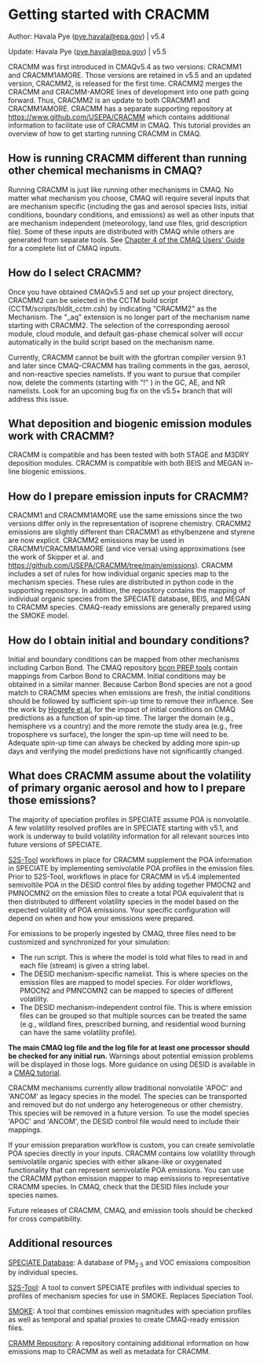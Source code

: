 # Getting started with CRACMM

Author: Havala Pye (pye.havala@epa.gov) | v5.4

Update: Havala Pye (pye.havala@epa.gov) | v5.5

CRACMM was first introduced in CMAQv5.4 as two versions: CRACMM1 and CRACMM1AMORE. Those versions are retained in v5.5 and an updated version, CRACMM2, is released for the first time. CRACMM2 merges the CRACMM and CRACMM-AMORE lines of development into one path going forward. Thus, CRACMM2 is an update to both CRACMM1 and CRACMM1AMORE. CRACMM has a separate supporting repository at https://www.github.com/USEPA/CRACMM which contains additional information to facilitate use of CRACMM in CMAQ. This tutorial provides an overview of how to get starting running CRACMM in CMAQ.

## How is running CRACMM different than running other chemical mechanisms in CMAQ?

Running CRACMM is just like running other mechanisms in CMAQ. No matter what mechanism you choose, CMAQ will require several inputs that are mechanism specific (including the gas and aerosol species lists, initial conditions, boundary conditions, and emissions) as well as other inputs that are mechanism independent (meteorology, land use files, grid description file). Some of these inputs are distributed with CMAQ while others are generated from separate tools. See [Chapter 4 of the CMAQ Users' Guide](../CMAQ_UG_ch04_model_inputs.md) for a complete list of CMAQ inputs.

## How do I select CRACMM?

Once you have obtained CMAQv5.5 and set up your project directory, CRACMM2 can be selected in the CCTM build script (CCTM/scripts/bldit_cctm.csh) by indicating "CRACMM2" as the Mechanism. The "_aq" extension is no longer part of the mechanism name starting with CRACMM2. The selection of the corresponding aerosol module, cloud module, and default gas-phase chemical solver will occur automatically in the build script based on the mechanism name. 

Currently, CRACMM cannot be built with the gfortran compiler version 9.1 and later since CMAQ-CRACMM has trailing comments in the gas, aerosol, and non-reactive species namelists. If you want to pursue that compiler now, delete the comments (starting with "!" ) in the GC, AE, and NR namelists. Look for an upcoming bug fix on the v5.5+ branch that will address this issue.

## What deposition and biogenic emission modules work with CRACMM? 

CRACMM is compatible and has been tested with both STAGE and M3DRY deposition modules. CRACMM is compatible with both BEIS and MEGAN in-line biogenic emissions.

## How do I prepare emission inputs for CRACMM?

CRACMM1 and CRACMM1AMORE use the same emissions since the two versions differ only in the representation of isoprene chemistry. 
CRACMM2 emissions are slightly different than CRACMM1 as ethylbenzene and styrene are now explicit. CRACMM2 emissions may be used in CRACMM1/CRACMM1AMORE (and vice versa) using approximations (see the work of Skipper et al. and https://github.com/USEPA/CRACMM/tree/main/emissions).
CRACMM includes a set of rules for how individual organic species map to the mechanism species. 
These rules are distributed in python code in the supporting repository. 
In addition, the repository contains the mapping of individual organic species from the SPECIATE database, BEIS, and MEGAN to CRACMM species.
CMAQ-ready emissions are generally prepared using the SMOKE model. 

## How do I obtain initial and boundary conditions?
 
Initial and boundary conditions can be mapped from other mechanisms including Carbon Bond. The CMAQ repository [bcon PREP tools](https://github.com/USEPA/CMAQ/tree/main/PREP/bcon/map2mech) contain mappings from Carbon Bond to CRACMM. Initial conditions may be obtained in a similar manner. Because Carbon Bond species are not a good match to CRACMM species when emissions are fresh, the initial conditions should be followed by sufficient spin-up time to remove their influence. See the work by [Hogrefe et al.](
https://doi.org/10.1016/j.atmosenv.2017.04.009) for the impact of initial conditions on CMAQ predictions as a function of spin-up time. The larger the domain (e.g., hemisphere vs a country) and the more remote the study area (e.g., free troposphere vs surface), the longer the spin-up time will need to be. Adequate spin-up time can always be checked by adding more spin-up days and verifying the model predictions have not significantly changed.

## What does CRACMM assume about the volatility of primary organic aerosol and how to I prepare those emissions?

The majority of speciation profiles in SPECIATE assume POA is nonvolatile. A few volatility resolved profiles are in SPECIATE starting with v5.1, and work is underway to build volatility information for all relevant sources into future versions of SPECIATE.  

[S2S-Tool](https://github.com/USEPA/S2S-Tool) workflows in place for CRACMM supplement the POA information in SPECIATE by implementing semivolatile POA profiles in the emission files. 
Prior to S2S-Tool, workflows in place for CRACMM in v5.4 implemented semivoltile POA in the DESID control files by adding together PMOCN2 and PMNOCMN2 on the emission files to create a 
total POA equivalent that is then distributed to different volatility species in the model based on the expected volatility of POA emissions. Your specific configuration will depend on when and how your emissions were prepared.

For emissions to be properly ingested by CMAQ, three files need to be customized and synchronized for your simulation: 
* The run script. This is where the model is told what files to read in and each file (stream) is given a string label.
* The DESID mechanism-specific namelist. This is where species on the emission files are mapped to model species. For older workflows, PMOCN2 and PMNCOMN2 can be mapped to species of different volatility.
* The DESID mechanism-independent control file. This is where emission files can be grouped so that multiple sources can be treated the same (e.g., wildland fires, prescribed burning, and residential wood burning can have the same volatility profile).

**The main CMAQ log file and the log file for at least one processor should be checked for any initial run.** Warnings about potential emission problems will be displayed in those logs. More guidance on using DESID is available in a [CMAQ tutorial](./README.md).

CRACMM mechanisms currently allow traditional nonvolatile 'APOC' and 'ANCOM' as legacy species in the model. The species can be transported and removed but do not undergo any heterogeneous or other chemistry. This species will be removed in a future version. To use the model species 'APOC' and 'ANCOM', the DESID control file would need to include their mappings.

If your emission preparation workflow is custom, you can create semivolatle POA species directly in your inputs. CRACMM contains low volatility through semivolatile organic species with either alkane-like or oxygenated functionality that can represent semivolatile POA emissions. You can use the CRACMM python emission mapper to map emissions to representative CRACMM species. In CMAQ, check that the DESID files include your species names.

Future releases of CRACMM, CMAQ, and emission tools should be checked for cross compatibility.

## Additional resources

[SPECIATE Database](https://www.epa.gov/air-emissions-modeling/speciate): A database of PM<sub>2.5</sub> and VOC emissions composition by individual species.

[S2S-Tool](https://github.com/USEPA/S2S-Tool): A tool to convert SPECIATE profiles with individual species to profiles of mechanism species for use in SMOKE. Replaces Speciation Tool.

[SMOKE](https://github.com/CEMPD/SMOKE/): A tool that combines emission magnitudes with speciation profiles as well as temporal and spatial proxies to create CMAQ-ready emission files.

[CRAMM Repository](https://github.com/USEPA/CRACMM/): A repository containing additional information on how emissions map to CRACMM as well as metadata for CRACMM.
